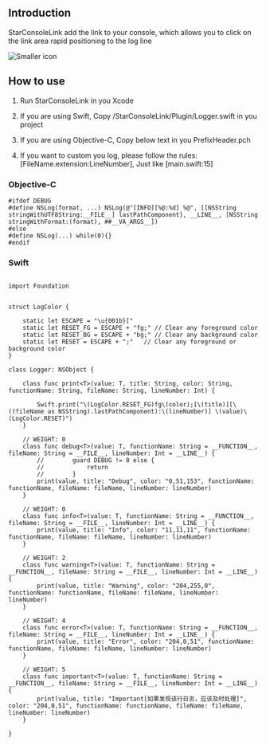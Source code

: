 
## Introduction
  StarConsoleLink add the link to your console, which allows you to click on the link area rapid positioning to the log line

![Smaller icon](https://github.com/iStarEternal/StarConsoleLink/blob/master/example_image.jpg "Title here")

## How to use

1.  Run StarConsoleLink in you Xcode

2.  If you are using Swift, Copy /StarConsoleLink/Plugin/Logger.swift in you project

3.  If you are using Objective-C, Copy below text in you PrefixHeader.pch

4.  If you want to custom you log, please follow the rules: [FileName.extension:LineNumber], Just like [main.swift:15]

### Objective-C
```
#ifdef DEBUG
#define NSLog(format, ...) NSLog(@"[INFO][%@:%d] %@", [[NSString stringWithUTF8String:__FILE__] lastPathComponent], __LINE__, [NSString stringWithFormat:(format), ##__VA_ARGS__])
#else
#define NSLog(...) while(0){}
#endif
```
### Swift
```

import Foundation 


struct LogColor {
    
    static let ESCAPE = "\u{001b}["
    static let RESET_FG = ESCAPE + "fg;" // Clear any foreground color
    static let RESET_BG = ESCAPE + "bg;" // Clear any background color
    static let RESET = ESCAPE + ";"   // Clear any foreground or background color
}

class Logger: NSObject {
    
    class func print<T>(value: T, title: String, color: String, functionName: String, fileName: String, lineNumber: Int) {
        
        Swift.print("\(LogColor.RESET_FG)fg\(color);[\(title)][\((fileName as NSString).lastPathComponent):\(lineNumber)] \(value)\(LogColor.RESET)")
    }
    
    // WEIGHT: 0
    class func debug<T>(value: T, functionName: String = __FUNCTION__, fileName: String = __FILE__, lineNumber: Int = __LINE__) {
        //        guard DEBUG != 0 else {
        //            return
        //        }
        print(value, title: "Debug", color: "0,51,153", functionName: functionName, fileName: fileName, lineNumber: lineNumber)
    }
    
    // WEIGHT: 0
    class func info<T>(value: T, functionName: String = __FUNCTION__, fileName: String = __FILE__, lineNumber: Int = __LINE__) {
        print(value, title: "Info", color: "11,11,11", functionName: functionName, fileName: fileName, lineNumber: lineNumber)
    }
    
    // WEIGHT: 2
    class func warning<T>(value: T, functionName: String = __FUNCTION__, fileName: String = __FILE__, lineNumber: Int = __LINE__) {
        print(value, title: "Warning", color: "204,255,0", functionName: functionName, fileName: fileName, lineNumber: lineNumber)
    }
    
    // WEIGHT: 4
    class func error<T>(value: T, functionName: String = __FUNCTION__, fileName: String = __FILE__, lineNumber: Int = __LINE__) {
        print(value, title: "Error", color: "204,0,51", functionName: functionName, fileName: fileName, lineNumber: lineNumber)
    }
    
    // WEIGHT: 5
    class func important<T>(value: T, functionName: String = __FUNCTION__, fileName: String = __FILE__, lineNumber: Int = __LINE__) {
        print(value, title: "Important[如果发现该行日志，应该及时处理]", color: "204,0,51", functionName: functionName, fileName: fileName, lineNumber: lineNumber)
    }
    
}

```

